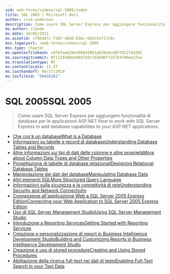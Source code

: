 ```yaml
---
uid: web-forms/videos/sql-2005/index
title: SQL 2005 | Microsoft Docs
author: rick-anderson
description: Come usare SQL Server Express per aggiungere funzionalità di database per le applicazioni ASP.NET.
ms.author: riande
ms.date: 10/05/2011
ms.assetid: cf0b487c-f387-46dd-b3bc-6b3c4af17c9c
msc.legacyurl: /web-forms/videos/sql-2005
msc.type: chapter
ms.openlocfilehash: c07bfaeb29e20b042861ab59e6cd8f7d12744205
ms.sourcegitcommit: 0f1119340e4464720cfd16d0ff15764746ea1fea
ms.translationtype: MT
ms.contentlocale: it-IT
ms.lasthandoff: 04/17/2019
ms.locfileid: "59416181"
---
```

# <a name="sql-2005"></a><span data-ttu-id="a6c69-103">SQL 2005</span><span class="sxs-lookup"><span data-stu-id="a6c69-103">SQL 2005</span></span>

> <span data-ttu-id="a6c69-104">Come usare SQL Server Express per aggiungere funzionalità di database per le applicazioni ASP.NET.</span><span class="sxs-lookup"><span data-stu-id="a6c69-104">How to work with SQL Server Express to add database capabilities to your ASP.NET applications.</span></span>


- [<span data-ttu-id="a6c69-105">Che cos'è un database</span><span class="sxs-lookup"><span data-stu-id="a6c69-105">What is a Database</span></span>](what-is-a-database.md)
- [<span data-ttu-id="a6c69-106">Informazioni su tabelle e record di database</span><span class="sxs-lookup"><span data-stu-id="a6c69-106">Understanding Database Tables and Records</span></span>](understanding-database-tables-and-records.md)
- [<span data-ttu-id="a6c69-107">Altre informazioni sui tipi di dati delle colonne e altre proprietà</span><span class="sxs-lookup"><span data-stu-id="a6c69-107">More about Column Data Types and Other Properties</span></span>](more-about-column-data-types-and-other-properties.md)
- [<span data-ttu-id="a6c69-108">Progettazione di tabelle di database relazionali</span><span class="sxs-lookup"><span data-stu-id="a6c69-108">Designing Relational Database Tables</span></span>](designing-relational-database-tables.md)
- [<span data-ttu-id="a6c69-109">Manipolazione dei dati del database</span><span class="sxs-lookup"><span data-stu-id="a6c69-109">Manipulating Database Data</span></span>](manipulating-database-data.md)
- [<span data-ttu-id="a6c69-110">Altri elementi SQL</span><span class="sxs-lookup"><span data-stu-id="a6c69-110">More Structured Query Language</span></span>](more-structured-query-language.md)
- [<span data-ttu-id="a6c69-111">Informazioni sulla sicurezza e la connettività di rete</span><span class="sxs-lookup"><span data-stu-id="a6c69-111">Understanding Security and Network Connectivity</span></span>](understanding-security-and-network-connectivity.md)
- [<span data-ttu-id="a6c69-112">Connessione all'applicazione Web a SQL Server 2005 Express Edition</span><span class="sxs-lookup"><span data-stu-id="a6c69-112">Connecting your Web Application to SQL Server 2005 Express Edition</span></span>](connecting-your-web-application-to-sql-server-2005-express-edition.md)
- [<span data-ttu-id="a6c69-113">Uso di SQL Server Management Studio</span><span class="sxs-lookup"><span data-stu-id="a6c69-113">Using SQL Server Management Studio</span></span>](using-sql-server-management-studio.md)
- [<span data-ttu-id="a6c69-114">Introduzione a Reporting Services</span><span class="sxs-lookup"><span data-stu-id="a6c69-114">Getting Started with Reporting Services</span></span>](getting-started-with-reporting-services.md)
- [<span data-ttu-id="a6c69-115">Creazione e personalizzazione di report in Business Intelligence Development Studio</span><span class="sxs-lookup"><span data-stu-id="a6c69-115">Building and Customizing Reports in Business Intelligence Development Studio</span></span>](building-and-customizing-reports-in-business-intelligence-development-studio.md)
- [<span data-ttu-id="a6c69-116">Creazione e uso di stored procedure</span><span class="sxs-lookup"><span data-stu-id="a6c69-116">Creating and Using Stored Procedures</span></span>](creating-and-using-stored-procedures.md)
- [<span data-ttu-id="a6c69-117">Abilitazione della ricerca full-text nei dati di testo</span><span class="sxs-lookup"><span data-stu-id="a6c69-117">Enabling Full-Text Search in your Text Data</span></span>](enabling-full-text-search-in-your-text-data.md)
